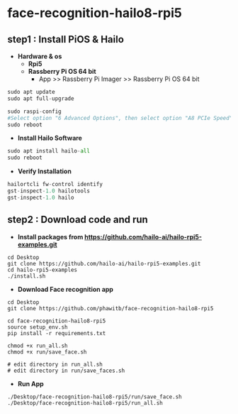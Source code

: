 # face-recognition-hailo8-rpi5
## step1 : Install PiOS & Hailo
- **Hardware & os**
    - **Rpi5**
    - **Rassberry Pi OS 64 bit**
        - App >> Rassberry Pi Imager >> Rassberry Pi OS 64 bit

```python
sudo apt update
sudo apt full-upgrade

sudo raspi-config
#Select option "6 Advanced Options", then select option "A8 PCIe Speed". Choose "Yes" to enable PCIe Gen 3 mode. Click "Finish" to exit.
sudo reboot
```

- **Install Hailo Software**

```python
sudo apt install hailo-all
sudo reboot
```

- **Verify Installation**

```python
hailortcli fw-control identify
gst-inspect-1.0 hailotools
gst-inspect-1.0 hailo
```

## step2 : Download code and run
- **Install packages from https://github.com/hailo-ai/hailo-rpi5-examples.git**
```
cd Desktop
git clone https://github.com/hailo-ai/hailo-rpi5-examples.git
cd hailo-rpi5-examples
./install.sh
```
- **Download Face recognition app**
```
cd Desktop
git clone https://github.com/phawitb/face-recognition-hailo8-rpi5

cd face-recognition-hailo8-rpi5
source setup_env.sh
pip install -r requirements.txt

chmod +x run_all.sh
chmod +x run/save_face.sh

# edit directory in run_all.sh
# edit directory in run/save_faces.sh
```
- **Run App**
```
./Desktop/face-recognition-hailo8-rpi5/run/save_face.sh
./Desktop/face-recognition-hailo8-rpi5/run_all.sh
```



